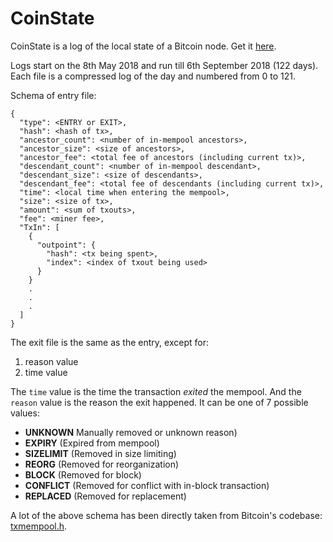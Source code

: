 # CoinState
CoinState is a log of the local state of a Bitcoin node. Get it [here](https://drive.google.com/drive/folders/1_taGoCphJeH4JspP5D3JuT7vwTRQp4MS?usp=sharing).

Logs start on the 8th May 2018 and run till 6th September 2018 (122 days). Each file is a compressed log of the day and numbered from 0 to 121.

Schema of entry file:
```
{
  "type": <ENTRY or EXIT>,
  "hash": <hash of tx>,
  "ancestor_count": <number of in-mempool ancestors>,
  "ancestor_size": <size of ancestors>,
  "ancestor_fee": <total fee of ancestors (including current tx)>,
  "descendant_count": <number of in-mempool descendant>,
  "descendant_size": <size of descendants>,
  "descendant_fee": <total fee of descendants (including current tx)>,
  "time": <local time when entering the mempool>,
  "size": <size of tx>,
  "amount": <sum of txouts>,
  "fee": <miner fee>,
  "TxIn": [
    {
      "outpoint": {
        "hash": <tx being spent>,
        "index": <index of txout being used>
      }
    }
    .
    .
    .
  ]
}
```

The exit file is the same as the entry, except for:
1. reason value
2. time value

The `time` value is the time the transaction *exited* the mempool. And the `reason` value is the reason the exit happened. It can be one of 7 possible values:
* **UNKNOWN** Manually removed or unknown reason)
* **EXPIRY** (Expired from mempool)
* **SIZELIMIT** (Removed in size limiting)
* **REORG** (Removed for reorganization)
* **BLOCK** (Removed for block)
* **CONFLICT** (Removed for conflict with in-block transaction)
* **REPLACED** (Removed for replacement)

A lot of the above schema has been directly taken from Bitcoin's codebase: [txmempool.h](https://github.com/bitcoin/bitcoin/blob/master/src/txmempool.h).